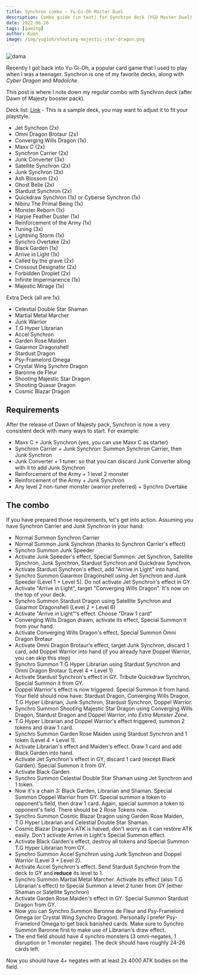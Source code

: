 ```yaml
---
title: Synchron combo - Yu-Gi-Oh Master Duel
description: Combo guide (in text) for Synchron deck (YGO Master Duel)
date: 2022-06-26
tags: [gaming]
author: Kuon
image: /img/yugioh/shooting-majestic-star-dragon.png
---
```


![dama](/img/yugioh/shooting-majestic-star-dragon.png)

Recently I got back into Yu-Gi-Oh, a popular card game that I used to play when I was a teenager. Synchron is one of my favorite decks, along with _Cyber Dragon_ and _Madolche_.

This post is where I note down my regular combo with Synchron deck (after Dawn of Majesty booster pack).

<!-- truncate -->

Deck list: [Link](https://www.masterduelmeta.com/saved-decks/621c6935ed786698386051e3) - This is a sample deck, you may want to adjust it to fit your playstyle.

- Jet Synchron (2x)
- Omni Dragon Brotaur (2x)
- Converging Wills Dragon (1x)
- Maxx C (2x)
- Synchron Carrier (2x)
- Junk Converter (3x)
- Satellite Synchron (2x)
- Junk Synchron (3x)
- Ash Blossom (2x)
- Ghost Belle (2x)
- Stardust Synchron (2x)
- Quickdraw Synchron (1x) or Cyberse Synchron (1x)
- Nibiru The Primal Being (1x)
- Monster Reborn (1x)
- Harpie Feather Duster (1x)
- Reinforcement of the Army (1x)
- Tuning (3x)
- Lightning Storm (1x)
- Synchro Overtake (2x)
- Black Garden (1x)
- Arrive in Light (1x)
- Called by the grave (2x)
- Crossout Designator (2x)
- Forbidden Droplet (2x)
- Infinite Impermanence (1x)
- Majestic Mirage (1x)

Extra Deck (all are 1x):

- Celestial Double Star Shaman
- Martial Metal Marcher
- Junk Warrior
- T.G Hyper Librarian
- Accel Synchron
- Garden Rose Maiden
- Gaiarmor Dragonshell
- Stardust Dragon
- Psy-Framelord Omega
- Crystal Wing Synchro Dragon
- Baronne de Fleur
- Shooting Majestic Star Dragon
- Shooting Quasar Dragon
- Cosmic Blazar Dragon

## Requirements

After the release of Dawn of Majesty pack, Synchron is now a very consistent deck with many ways to start. For example:

- Maxx C + Junk Synchron (yes, you can use Maxx C as starter)
- Synchron Carrier + Junk Synchron: Summon Synchron Carrier, then Junk Synchron
- Junk Converter + 1 tuner: so that you can discard Junk Converter along with it to add Junk Synchron
- Reinforcement of the Army + 1 level 2 monster
- Reinforcement of the Army + Junk Synchron
- Any level 2 non-tuner monster (warrior preferred) + Synchro Overtake

## The combo

If you have prepared those requirements, let's get into action. Assuming you have Synchron Carrier and Junk Synchron in your hand:

- Normal Summon Synchron Carrier
- Normal Summon Junk Synchron (thanks to Synchron Carrier's effect)
- Synchro Summon Junk Speeder
- Activate Junk Speeder's effect, Special Summon: Jet Synchron, Satellite Synchron, Junk Synchron, Stardust Synchron and Quickdraw Synchron.
- Activate Stardust Synchron's effect, add "Arrive in Light" into hand.
- Synchro Summon Gaiarmor Dragonshell using Jet Synchron and Junk Speeder (Level 1 + Level 5). Do not activate Jet Synchron's effect in GY.
- Activate "Arrive in Light", target "Converging Wills Dragon". It's now on the top of your deck.
- Synchro Summon Stardust Dragon using Satellite Synchron and Gaiarmor Dragonshell (Level 2 + Level 6)
- Activate "Arrive in Light"'s effect. Choose "Draw 1 card"
- Converging Wills Dragon drawn, activate its effect, Special Summon it from your hand.
- Activate Converging Wills Dragon's effect, Special Summon Omni Dragon Brotaur
- Activate Omni Dragon Brotaur's effect, target Junk Synchron, discard 1 card, add Doppel Warrior into hand (if you already have Doppel Warrior, you can skip this step)
- Synchro Summon T.G Hyper Librarian using Stardust Synchron and Omni Dragon Brotaur (Level 4 + Level 1)
- Activate Stardust Synchron's effect in GY. Tribute Quickdraw Synchron, Special Summon it from GY.
- Doppel Warrior's effect is now triggered. Special Summon it from hand. Your field should now have: Stardust Dragon, Converging Wills Dragon, T.G Hyper Librarian, Junk Synchron, Stardust Synchron, Doppel Warrior.
- Synchro Summon Shooting Majestic Star Dragon using Converging Wills Dragon, Stardust Dragon and Doppel Warrior, into _Extra Monster Zone_.
- T.G Hyper Librarian and Doppel Warrior's effect triggered, summon 2 tokens and draw 1 card.
- Synchro Summon Garden Rose Maiden using Stardust Synchron and 1 token (Level 4 + Level 1).
- Activate Librarian's effect and Maiden's effect. Draw 1 card and add Black Garden into hand.
- Activate Jet Synchron's effect in GY, discard 1 card (except Black Garden). Special Summon it from GY.
- Activate Black Garden.
- Synchro Summon Celestial Double Star Shaman using Jet Synchron and 1 token.
- Now it's a chain 3: Black Garden, Librarian and Shaman. Special Summon Doppel Warrior from GY. Special summon a token to opponent's field, then draw 1 card. Again, special summon a token to opponent's field. There should be 2 Rose Tokens now.
- Synchro Summon Cosmic Blazar Dragon using Garden Rose Maiden, T.G Hyper Librarian and Celestial Double Star Shaman.
- Cosmic Blazar Dragon's ATK is halved, don't worry as it can restore ATK easily. Don't activate Arrive in Light's Special Summon effect.
- Activate Black Garden's effect, destroy all tokens and Special Summon T.G Hyper Librarian from GY.
- Synchro Summon Accel Synchron using Junk Synchron and Doppel Warrior (Level 3 + Level 2).
- Activate Accel Synchron's effect. Send Stardust Synchron from the deck to GY and **reduce** its level to 1.
- Synchro Summon Martial Metal Marcher. Activate its effect (also T.G Librarian's effect) to Special Summon a level 2 tuner from GY (either Shaman or Satellite Synchron)
- Activate Garden Rose Maiden's effect in GY. Special Summon Stardust Dragon from GY.
- Now you can Synchro Summon Baronne de Fleur and Psy-Framelord Omega (or Crystal Wing Synchro Dragon). Personally I prefer Psy-Framelord Omega to get back banished cards. Make sure to Synchro Summon Baronne first to make use of Librarian's draw effect.
- The end field should have 4 synchro monsters (3 omni-negates, 1 disruption or 1 monster negate). The deck should have roughly 24-26 cards left.

Now you should have 4+ negates with at least 2x 4000 ATK bodies on the field.
